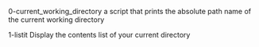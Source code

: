 0-current_working_directory
a script that prints the absolute path name of the current working directory

1-listit
Display the contents list of your current directory
